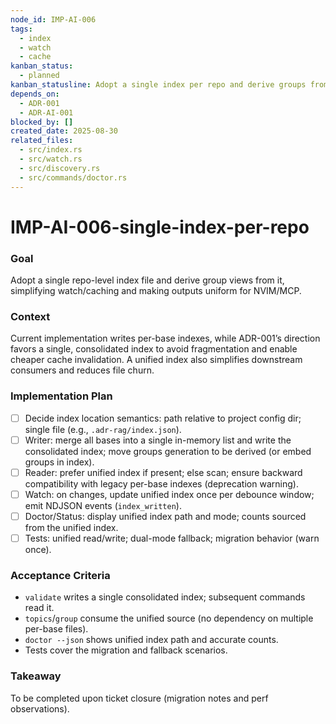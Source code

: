 ```yaml
---
node_id: IMP-AI-006
tags:
  - index
  - watch
  - cache
kanban_status:
  - planned
kanban_statusline: Adopt a single index per repo and derive groups from it.
depends_on:
  - ADR-001
  - ADR-AI-001
blocked_by: []
created_date: 2025-08-30
related_files:
  - src/index.rs
  - src/watch.rs
  - src/discovery.rs
  - src/commands/doctor.rs
---
```


# IMP-AI-006-single-index-per-repo

### **Goal**
Adopt a single repo-level index file and derive group views from it, simplifying watch/caching and making outputs uniform for NVIM/MCP.

### **Context**
Current implementation writes per-base indexes, while ADR-001’s direction favors a single, consolidated index to avoid fragmentation and enable cheaper cache invalidation. A unified index also simplifies downstream consumers and reduces file churn.

### **Implementation Plan**
- [ ] Decide index location semantics: path relative to project config dir; single file (e.g., `.adr-rag/index.json`).
- [ ] Writer: merge all bases into a single in-memory list and write the consolidated index; move groups generation to be derived (or embed groups in index).
- [ ] Reader: prefer unified index if present; else scan; ensure backward compatibility with legacy per-base indexes (deprecation warning).
- [ ] Watch: on changes, update unified index once per debounce window; emit NDJSON events (`index_written`).
- [ ] Doctor/Status: display unified index path and mode; counts sourced from the unified index.
- [ ] Tests: unified read/write; dual-mode fallback; migration behavior (warn once).

### **Acceptance Criteria**
- `validate` writes a single consolidated index; subsequent commands read it.
- `topics`/`group` consume the unified source (no dependency on multiple per-base files).
- `doctor --json` shows unified index path and accurate counts.
- Tests cover the migration and fallback scenarios.

### **Takeaway**
To be completed upon ticket closure (migration notes and perf observations).
